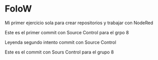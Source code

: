 # FoloW
Mi primer ejercicio sola para crear repositorios y trabajar con NodeRed

Este es el primer commit con Source Control para el grpo 8

Leyenda segundo intento commit con Source Control

Este es el commit con Sours Control para el grupo 8